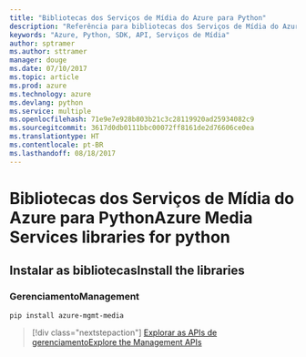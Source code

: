 ```yaml
---
title: "Bibliotecas dos Serviços de Mídia do Azure para Python"
description: "Referência para bibliotecas dos Serviços de Mídia do Azure para Python"
keywords: "Azure, Python, SDK, API, Serviços de Mídia"
author: sptramer
ms.author: sttramer
manager: douge
ms.date: 07/10/2017
ms.topic: article
ms.prod: azure
ms.technology: azure
ms.devlang: python
ms.service: multiple
ms.openlocfilehash: 71e9e7e928b803b21c3c28119920ad25934082c9
ms.sourcegitcommit: 3617d0db0111bbc00072ff8161de2d76606ce0ea
ms.translationtype: HT
ms.contentlocale: pt-BR
ms.lasthandoff: 08/18/2017
---
```

# <a name="azure-media-services-libraries-for-python"></a><span data-ttu-id="9de01-104">Bibliotecas dos Serviços de Mídia do Azure para Python</span><span class="sxs-lookup"><span data-stu-id="9de01-104">Azure Media Services libraries for python</span></span>

## <a name="install-the-libraries"></a><span data-ttu-id="9de01-105">Instalar as bibliotecas</span><span class="sxs-lookup"><span data-stu-id="9de01-105">Install the libraries</span></span>


### <a name="management"></a><span data-ttu-id="9de01-106">Gerenciamento</span><span class="sxs-lookup"><span data-stu-id="9de01-106">Management</span></span>

```bash
pip install azure-mgmt-media
```
> [!div class="nextstepaction"]
> [<span data-ttu-id="9de01-107">Explorar as APIs de gerenciamento</span><span class="sxs-lookup"><span data-stu-id="9de01-107">Explore the Management APIs</span></span>](/python/api/overview/azure/mediaservices/managementlibrary)